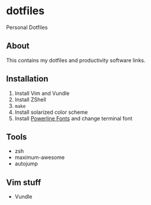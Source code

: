 # dotfiles
Personal Dotfiles

## About
This contains my dotfiles and productivity software links.

## Installation
1. Install Vim and Vundle
2. Install ZShell
3. `make`
4. Install solarized color scheme
5. Install [Powerline Fonts](https://github.com/powerline/fonts) and change terminal font

## Tools
* zsh
* maximum-awesome
* autojump

## Vim stuff
* Vundle
